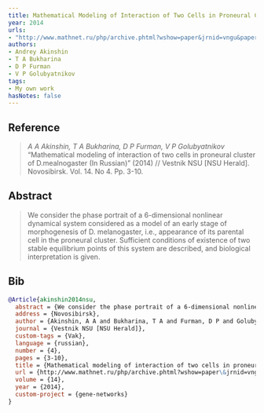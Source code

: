 ```yaml
---
title: Mathematical Modeling of Interaction of Two Cells in Proneural Cluster of D.mealnogaster (In Russian)
year: 2014
urls:
- "http://www.mathnet.ru/php/archive.phtml?wshow=paper&jrnid=vngu&paperid=350&option_lang=eng"
authors:
- Andrey Akinshin
- T A Bukharina
- D P Furman
- V P Golubyatnikov
tags:
- My own work
hasNotes: false
---
```


## Reference

> <i>A A Akinshin, T A Bukharina, D P Furman, V P Golubyatnikov</i> “Mathematical modeling of interaction of two cells in proneural cluster of D.mealnogaster (In Russian)” (2014) // Vestnik NSU [NSU Herald]. Novosibirsk. Vol.&nbsp;14. No&nbsp;4. Pp.&nbsp;3-10.

## Abstract

> We consider the phase portrait of a 6-dimensional nonlinear dynamical system considered as a model of an early stage of morphogenesis of D. melanogaster, i.e., appearance of its parental cell in the proneural cluster. Sufficient conditions of existence of two stable equilibrium points of this system are described, and biological interpretation is given.

## Bib

```bib
@Article{akinshin2014nsu,
  abstract = {We consider the phase portrait of a 6-dimensional nonlinear dynamical system considered as a model of an early stage of morphogenesis of D. melanogaster, i.e., appearance of its parental cell in the proneural cluster. Sufficient conditions of existence of two stable equilibrium points of this system are described, and biological interpretation is given.},
  address = {Novosibirsk},
  author = {Akinshin, A A and Bukharina, T A and Furman, D P and Golubyatnikov, V P},
  journal = {Vestnik NSU [NSU Herald]},
  custom-tags = {Vak},
  language = {russian},
  number = {4},
  pages = {3-10},
  title = {Mathematical modeling of interaction of two cells in proneural cluster of D.mealnogaster (In Russian)},
  url = {http://www.mathnet.ru/php/archive.phtml?wshow=paper\&jrnid=vngu\&paperid=350\&option\_lang=eng},
  volume = {14},
  year = {2014},
  custom-project = {gene-networks}
}
```
